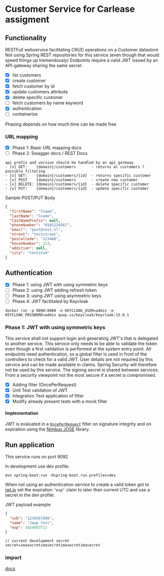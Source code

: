 # Customer Service for Carlease assigment

## Functionality

RESTFull webservice facilitating CRUD operations on a Customer datastore Not using Spring REST repositories for this
service (even though that would speed things up tremendously)
Endpoints require a valid JWT issued by an API-gateway sharing the same secret

- [x] list customers
- [x] create customer
- [x] fetch customer by id
- [x] update customers attribute
- [x] delete specific customer
- [ ] fetch customers by name keyword
- [x] authentication
- [ ] containerize

Phasing depends on how much time can be made free

### URL mapping

- [x] Phase 1: Basic URL mapping docs
- [ ] Phase 2: Swagger docs / REST Docs

```
api prefix and version should be handled by an api gateway
- [x] GET:    {domain}/customers       - returns al customers ? possible filtering
- [x] GET:    {domain}/customers/{id}  - returns specific customer
- [x] POST    {domain}/customers       - create new customer
- [x] DELETE: {domain}/customers/{id}  - delete specific customer
- [x] PUT:    {domain}/customers/{id}  - update specific customer
```

Sample POST/PUT Body

```json
{
  "firstName": "fname",
  "lastName": "lname",
  "lastNamePrefix": null,
  "phoneNumber": "0101234567",
  "email": "post@test.nl",
  "street": "teststraat",
  "postalCode": "1234AB",
  "houseNumber": 123,
  "addition": null,
  "city": "teststad"
}
```

## Authentication

- [x] Phase 1: using JWT with using symmetric keys
- [ ] Phase 2: using JWT adding refresh token
- [ ] Phase 3: using JWT using asymmetric keys
- [ ] Phase 4: JWT facilitated by Keycloak

```shell
docker run -p 9090:8080 -e KEYCLOAK_USER=admin -e KEYCLOAK_PASSWORD=admin quay.io/keycloak/keycloak:13.0.1
```

### Phase 1: JWT with using symmetric keys

This service shall not support login and generating JWT's that is delegated to another service. This service only needs
to be able to validate the token even though a first validation is performed at the system entry point. All endpoints
need authentication, so a global filter is used in front of the controllers to check for a valid JWT. User details are
not required by this service and can be made available in claims. Spring Security will therefore not be used by this
service. The signing secret is shared between services. From a security viewpoint not the most secure if a secret is
compromised.

- [x] Adding filter (OncePerRequest)
- [x] Unit Test validation of JWT
- [x] Integration Test application of filter
- [x] Modify already present tests with a mock filter

#### Implementation

JWT is evaluated in
a [```OncePerRequest```](https://docs.spring.io/spring-framework/docs/current/javadoc-api/org/springframework/web/filter/OncePerRequestFilter.html)
filter on signature integrity and on expiration using the [Nimbus JOSE](https://connect2id.com/products/nimbus-jose-jwt)
library.

## Run application

This service runs on port 9092

In development use dev profile:

```shell
mvn spring-boot:run -Dspring-boot.run.profiles=dev
```

When not using an authentication service to create a valid token got to [jwt.io](https://jwt.io/) set the expiration ```"exp"``` claim
to later then current UTC and use a secret in the dev profile:

JWT payload example
```json
{
  "sub": "1234567890",
  "name": "Jaap Test",
  "exp": 1624003711
}
```

```
// current development secret
secret=imasecretimasecretimasecretimasecret
```

### import

[docs](https://hub.docker.com/r/jboss/keycloak/)

